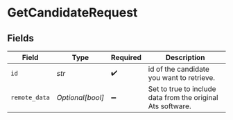 # GetCandidateRequest


## Fields

| Field                                                       | Type                                                        | Required                                                    | Description                                                 |
| ----------------------------------------------------------- | ----------------------------------------------------------- | ----------------------------------------------------------- | ----------------------------------------------------------- |
| `id`                                                        | *str*                                                       | :heavy_check_mark:                                          | id of the candidate you want to retrieve.                   |
| `remote_data`                                               | *Optional[bool]*                                            | :heavy_minus_sign:                                          | Set to true to include data from the original Ats software. |